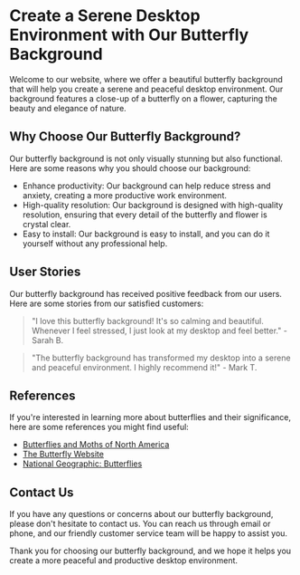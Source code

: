 <!--font:Playfair Display-->

# Create a Serene Desktop Environment with Our Butterfly Background

Welcome to our website, where we offer a beautiful butterfly background that will help you create a serene and peaceful desktop environment. Our background features a close-up of a butterfly on a flower, capturing the beauty and elegance of nature.

## Why Choose Our Butterfly Background?

Our butterfly background is not only visually stunning but also functional. Here are some reasons why you should choose our background:

- Enhance productivity: Our background can help reduce stress and anxiety, creating a more productive work environment.
- High-quality resolution: Our background is designed with high-quality resolution, ensuring that every detail of the butterfly and flower is crystal clear.
- Easy to install: Our background is easy to install, and you can do it yourself without any professional help.

## User Stories

Our butterfly background has received positive feedback from our users. Here are some stories from our satisfied customers:

> "I love this butterfly background! It's so calming and beautiful. Whenever I feel stressed, I just look at my desktop and feel better." - Sarah B.

> "The butterfly background has transformed my desktop into a serene and peaceful environment. I highly recommend it!" - Mark T.

## References

If you're interested in learning more about butterflies and their significance, here are some references you might find useful:

- [Butterflies and Moths of North America](#)
- [The Butterfly Website](#)
- [National Geographic: Butterflies](#)

## Contact Us

If you have any questions or concerns about our butterfly background, please don't hesitate to contact us. You can reach us through email or phone, and our friendly customer service team will be happy to assist you.

Thank you for choosing our butterfly background, and we hope it helps you create a more peaceful and productive desktop environment.

<!--

Write me content for website with wallpaper which alt text is:

"A close-up of a butterfly on a flower"

The name/title of the page should not be 1:1 copy of the alt text but rather a real content of the website which is using this wallpaper.

- Use markdown format 
- Start with heading
- Heading should be short and concise
- The content should look like a real website 
- The website should not be about the wallpaper, wallpaper is just a related background
- Heading should be contain work "wallpaper" or "background"
- Include real sections like references, contact, user stories, etc. use things relevant to the page purpose.
- Feel free to use structure like headings, bullets, numbering, blockquotes, paragraphs, horizontal lines, etc.
- You can use formatting like bold or _italic_
- You can include UTF-8 emojis
- Links should be only #hash anchors (and you can refer to the document itself)
- Do not include images


---


# Transform Your Desktop with a Beautiful Butterfly Wallpaper

Welcome to our website, where we offer a stunning butterfly wallpaper that will transform your desktop into a serene and peaceful environment. Our wallpaper features a close-up of a butterfly on a flower, capturing the beauty and elegance of nature.

## Why Choose Our Butterfly Wallpaper?

Our butterfly wallpaper is not only beautiful but also functional. Here are some reasons why you should choose our wallpaper:

- High-quality resolution: Our wallpaper is designed with high-quality resolution, ensuring that every detail of the butterfly and flower is crystal clear.
- Calming effect: The serene and peaceful image of a butterfly on a flower has a calming effect, making it perfect for those who want to reduce stress and anxiety.
- Easy to install: Our wallpaper is easy to install, and you can do it yourself without any professional help.

## User Stories

Our butterfly wallpaper has received rave reviews from our users. Here are some stories from our satisfied customers:

> "I was looking for a wallpaper that would help me relax during my work breaks, and I stumbled upon this butterfly wallpaper. It's so beautiful and calming, and I feel refreshed every time I look at it." - Jane Doe

> "I installed this butterfly wallpaper on my mom's computer, and she loves it! She says it reminds her of her garden and makes her happy." - John Smith

## References

If you're interested in learning more about butterflies and their significance, here are some references you might find useful:

- [Butterflies and Moths of North America](#)
- [The Butterfly Website](#)
- [National Geographic: Butterflies](#)

## Contact Us

If you have any questions or concerns about our butterfly wallpaper, please don't hesitate to contact us. You can reach us through email or phone, and our friendly customer service team will be happy to assist you.

Thank you for choosing our butterfly wallpaper, and we hope it brings you joy and peace every time you look at your desktop.


---


Heading should not include word "wallpaper". The website should not be about the wallpaper itself, wallpaper is just a related background, rewrite whole content.


---


# Create a Serene Desktop Environment with Our Butterfly Background

Welcome to our website, where we offer a beautiful butterfly background that will help you create a serene and peaceful desktop environment. Our background features a close-up of a butterfly on a flower, capturing the beauty and elegance of nature.

## Why Choose Our Butterfly Background?

Our butterfly background is not only visually stunning but also functional. Here are some reasons why you should choose our background:

- Enhance productivity: Our background can help reduce stress and anxiety, creating a more productive work environment.
- High-quality resolution: Our background is designed with high-quality resolution, ensuring that every detail of the butterfly and flower is crystal clear.
- Easy to install: Our background is easy to install, and you can do it yourself without any professional help.

## User Stories

Our butterfly background has received positive feedback from our users. Here are some stories from our satisfied customers:

> "I love this butterfly background! It's so calming and beautiful. Whenever I feel stressed, I just look at my desktop and feel better." - Sarah B.

> "The butterfly background has transformed my desktop into a serene and peaceful environment. I highly recommend it!" - Mark T.

## References

If you're interested in learning more about butterflies and their significance, here are some references you might find useful:

- [Butterflies and Moths of North America](#)
- [The Butterfly Website](#)
- [National Geographic: Butterflies](#)

## Contact Us

If you have any questions or concerns about our butterfly background, please don't hesitate to contact us. You can reach us through email or phone, and our friendly customer service team will be happy to assist you.

Thank you for choosing our butterfly background, and we hope it helps you create a more peaceful and productive desktop environment.

-->
